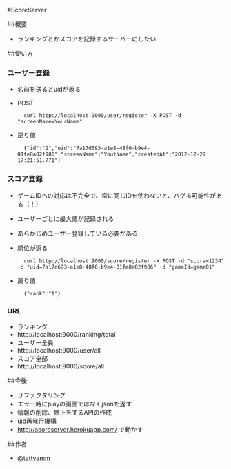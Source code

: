 #ScoreServer

##概要
* ランキングとかスコアを記録するサーバーにしたい

##使い方
### ユーザー登録
* 名前を送るとuidが返る
* POST

        curl http://localhost:9000/user/register -X POST -d "screenName=YourName"

* 戻り値

        {"id":"2","uid":"7a17d693-a1e8-48f0-b9e4-01fe8a02f986","screenName":"YoutName","createdAt":"2012-12-29 17:21:51.771"}

### スコア登録
* ゲームIDへの対応は不完全で、常に同じIDを使わないと、バグる可能性がある（！）
* ユーザーごとに最大値が記録される
* あらかじめユーザー登録している必要がある
* 順位が返る


        curl http://localhost:9000/score/register -X POST -d "score=1234" -d "uid=7a17d693-a1e8-48f0-b9e4-01fe8a02f986" -d "gameId=game01"
* 戻り値

        {"rank":"1"}


### URL
* ランキング
 * http://localhost:9000/ranking/total
* ユーザー全員
 * http://localhost:9000/user/all
* スコア全部
 * http://localhost:9000/score/all

##今後
* リファクタリング
* エラー時にplayの画面ではなくjsonを返す
* 情報の削除、修正をするAPIの作成
* uid再発行機構
* http://scoreserver.herokuapp.com/ で動かす

##作者
* [@tattyamm](https://twitter.com/tattyamm)
